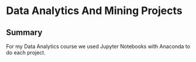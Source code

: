 # Data Analytics And Mining Projects

## Summary

For my Data Analytics course we used Jupyter Notebooks with Anaconda to do each project.
